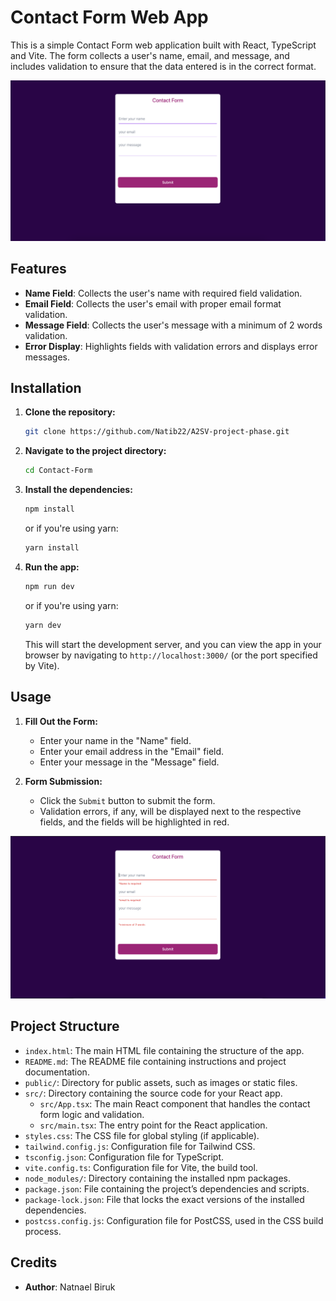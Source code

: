 # Contact Form Web App

This is a simple Contact Form web application built with React, TypeScript and Vite. The form collects a user's name, email, and message, and includes validation to ensure that the data entered is in the correct format.

![alt text](<Screenshot 2024-08-08 at 7.56.51 in the evening.png>)

## Features

- **Name Field**: Collects the user's name with required field validation.
- **Email Field**: Collects the user's email with proper email format validation.
- **Message Field**: Collects the user's message with a minimum of 2 words validation.
- **Error Display**: Highlights fields with validation errors and displays error messages.

## Installation

1. **Clone the repository:**

   ```bash
   git clone https://github.com/Natib22/A2SV-project-phase.git
   ```

2. **Navigate to the project directory:**

   ```bash
   cd Contact-Form
   ```

3. **Install the dependencies:**

   ```bash
   npm install
   ```

   or if you're using yarn:

   ```bash
   yarn install
   ```

4. **Run the app:**

   ```bash
   npm run dev
   ```

   or if you're using yarn:

   ```bash
   yarn dev
   ```

   This will start the development server, and you can view the app in your browser by navigating to `http://localhost:3000/` (or the port specified by Vite).

## Usage

1. **Fill Out the Form:**

   - Enter your name in the "Name" field.
   - Enter your email address in the "Email" field.
   - Enter your message in the "Message" field.

2. **Form Submission:**

   - Click the `Submit` button to submit the form.
   - Validation errors, if any, will be displayed next to the respective fields, and the fields will be highlighted in red.

![alt text](<Screenshot 2024-08-08 at 8.02.39 in the evening.png>)

## Project Structure

- `index.html`: The main HTML file containing the structure of the app.
- `README.md`: The README file containing instructions and project documentation.
- `public/`: Directory for public assets, such as images or static files.
- `src/`: Directory containing the source code for your React app.
  - `src/App.tsx`: The main React component that handles the contact form logic and validation.
  - `src/main.tsx`: The entry point for the React application.
- `styles.css`: The CSS file for global styling (if applicable).
- `tailwind.config.js`: Configuration file for Tailwind CSS.
- `tsconfig.json`: Configuration file for TypeScript.
- `vite.config.ts`: Configuration file for Vite, the build tool.
- `node_modules/`: Directory containing the installed npm packages.
- `package.json`: File containing the project’s dependencies and scripts.
- `package-lock.json`: File that locks the exact versions of the installed dependencies.
- `postcss.config.js`: Configuration file for PostCSS, used in the CSS build process.

## Credits

- **Author**: Natnael Biruk
